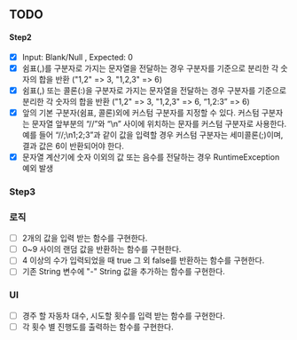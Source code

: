 ## TODO

#### Step2
- [x] Input: Blank/Null , Expected: 0
- [x] 쉼표(,)를 구분자로 가지는 문자열을 전달하는 경우 구분자를 기준으로 분리한 각 숫자의 합을 반환 ("1,2" => 3, "1,2,3" => 6)
- [x] 쉼표(,) 또는 콜론(:)을 구분자로 가지는 문자열을 전달하는 경우 구분자를 기준으로 분리한 각 숫자의 합을 반환 ("1,2" => 3, "1,2,3" => 6, “1,2:3” => 6)
- [x] 앞의 기본 구분자(쉼표, 콜론)외에 커스텀 구분자를 지정할 수 있다. 커스텀 구분자는 문자열 앞부분의 “//”와 “\n” 사이에 위치하는 문자를 커스텀 구분자로 사용한다. 예를 들어 “//;\n1;2;3”과 같이
  값을 입력할 경우 커스텀 구분자는 세미콜론(;)이며, 결과 값은 6이 반환되어야 한다.
- [x] 문자열 계산기에 숫자 이외의 값 또는 음수를 전달하는 경우 RuntimeException 예외 발생

### Step3
### 로직
- [ ] 2개의 값을 입력 받는 함수를 구현한다.
- [ ] 0~9 사이의 랜덤 값을 반환하는 함수를 구현한다.
- [ ] 4 이상의 수가 입력되었을 때 true 그 외 false를 반환하는 함수를 구현한다.
- [ ] 기존 String 변수에 "-" String 값을 추가하는 함수를 구현한다.
### UI
- [ ] 경주 할 자동차 대수, 시도할 횟수를 입력 받는 함수를 구현한다.
- [ ] 각 횟수 별 진행도를 출력하는 함수를 구현한다.
